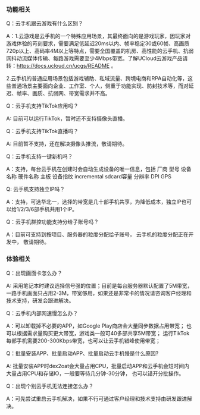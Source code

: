 ### 功能相关
Q：云手机跟云游戏有什么区别？

A：1.云游戏是云手机的一个特殊应用场景，其最终面向的是游戏玩家，因玩家对游戏体验的苛刻要求，需要满足低延迟20ms以内、帧率稳定30或60帧、高画质720p以上、高码率4M以上等特点，需要全国覆盖的机房、高性能的云手机、抗弱网抖动流媒体传输、每路游戏需要至少4Mbps带宽。了解UCloud云游戏产品请转：https://docs.ucloud.cn/ucgs/README 。

   2.云手机的普通应用场景包括游戏辅助、私域流量、跨境电商和RPA自动化等，这些普通场景主要面向企业、工作室、个人，侧重于功能实现、防封技术等，而对延迟、帧率、画质、抗弱网、带宽需求并不高。


Q：云手机支持TikTok应用吗？

A: 目前可以运行TikTok，暂时还不支持摄像头直播。


Q：云手机支持TikTok直播吗？

A: 目前暂不支持，还在解决摄像头推流，敬请期待。


Q：云手机支持一键新机吗？

A：支持，每台云手机在创建时会自动生成设备的唯一信息，包括 厂商 型号 设备名称 硬件名称	主板 设备指纹 incremental	sdcard容量	分辨率	DPI GPS

Q: 云手机支持独立IP吗？

A：支持，可选华北一，选择的带宽是几十部手机共享，为降低成本，独立IP也可以给1/2/3/6部手机共用1个IP。

Q：云手机群控功能支持分给子账号吗？

A：目前可支持到按项目、服务器的粒度分配给子账号， 云手机的粒度分配正在开发中， 敬请期待。


### 体验相关
Q：出现画面卡怎么办？

A: 采用笔记本时建议选择信号强的位置；目前是每台服务器默认配置了5M带宽，一路手机画面只占用2-3M，带宽够用，如果还是非常卡的情况请咨询客户经理和技术支持，研发会跟进解决。

Q：云手机内部网速慢怎么办？

A：可以卸载掉不必要的APP，如Google Play商店会大量同步数据占用带宽； 
   也可以根据需求量购买更大带宽，游戏类一般可40多部共享5M带宽；
   运行TikTok每部手机需要200-300Kbps带宽，也可以让云手机错峰使用带宽；
   
Q：批量安装APP、批量启动APP、批量启动云手机慢是什么原因?

A: 批量安装APP时dex2oat会大量占用CPU，批量启动APP和云手机会短时间内大量占用CPU和存储IO，一般要等待几分钟-30分钟， 也可以错开分批操作。

Q：出现个别云手机无法连接怎么办？

A：可先尝试重启云手机解决，如果不行可通过客户经理和技术支持由研发跟进解决。
